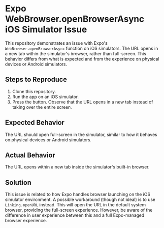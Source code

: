 # Expo WebBrowser.openBrowserAsync iOS Simulator Issue

This repository demonstrates an issue with Expo's `WebBrowser.openBrowserAsync` function on iOS simulators.  The URL opens in a new tab within the simulator's browser, rather than full-screen.  This behavior differs from what is expected and from the experience on physical devices or Android simulators.

## Steps to Reproduce

1. Clone this repository.
2. Run the app on an iOS simulator.
3. Press the button.  Observe that the URL opens in a new tab instead of taking over the entire screen.

## Expected Behavior

The URL should open full-screen in the simulator, similar to how it behaves on physical devices or Android simulators.

## Actual Behavior

The URL opens within a new tab inside the simulator's built-in browser.

## Solution

This issue is related to how Expo handles browser launching on the iOS simulator environment.  A possible workaround (though not ideal) is to use `Linking.openURL` instead. This will open the URL in the default system browser, providing the full-screen experience.  However, be aware of the difference in user experience between this and a full Expo-managed browser experience.
